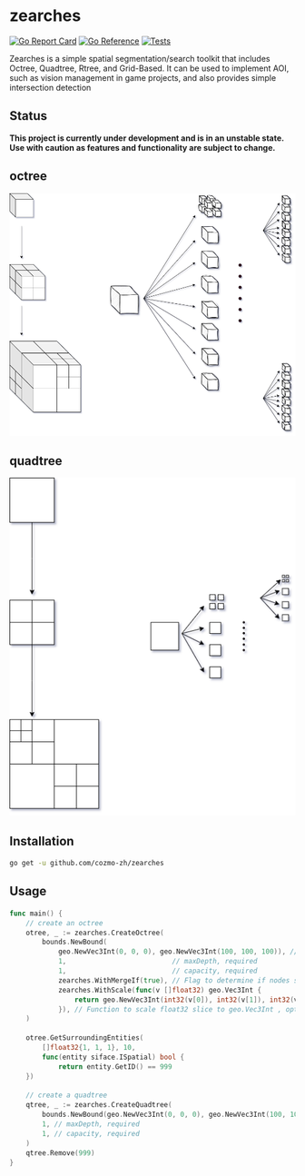 # zearches
[![Go Report Card](https://goreportcard.com/badge/github.com/cozmo-zh/zearches)](https://goreportcard.com/report/github.com/cozmo-zh/zearches)
[![Go Reference](https://pkg.go.dev/badge/github.com/cozmo-zh/zearches.svg)](https://pkg.go.dev/github.com/cozmo-zh/zearches)
[![Tests](https://github.com/cozmo-zh/zearches/actions/workflows/tests.yaml/badge.svg)](https://github.com/cozmo-zh/zearches/actions/workflows/tests.yaml)

Zearches is a simple spatial segmentation/search toolkit that includes Octree, Quadtree, Rtree, and Grid-Based. It can be used to implement AOI, such as vision management in game projects, and also provides simple intersection detection

## Status

**This project is currently under development and is in an unstable state. Use with caution as features and functionality are subject to change.**


## octree

![octree](draws/octree1.png) 

## quadtree

![quadtree](draws/quadtree.png)


## Installation

```bash
go get -u github.com/cozmo-zh/zearches
```

## Usage

```go
func main() {
    // create an octree
    otree, _ := zearches.CreateOctree(
        bounds.NewBound(
            geo.NewVec3Int(0, 0, 0), geo.NewVec3Int(100, 100, 100)), // bound, required
            1,                          // maxDepth, required
            1,                          // capacity, required
            zearches.WithMergeIf(true), // Flag to determine if nodes should be merged when removing an entity , optional, default is false
            zearches.WithScale(func(v []float32) geo.Vec3Int {
                return geo.NewVec3Int(int32(v[0]), int32(v[1]), int32(v[2]))
            }), // Function to scale float32 slice to geo.Vec3Int , optional, default is identity function
    )
    
	otree.GetSurroundingEntities(
		[]float32{1, 1, 1}, 10, 
	    func(entity siface.ISpatial) bool {
            return entity.GetID() == 999
    })
    
    // create a quadtree
    qtree, _ := zearches.CreateQuadtree(
        bounds.NewBound(geo.NewVec3Int(0, 0, 0), geo.NewVec3Int(100, 100, 100)), // bound, required
        1, // maxDepth, required
        1, // capacity, required
    )
    qtree.Remove(999)
}
```